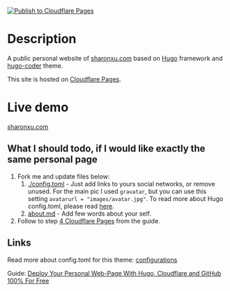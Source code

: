 [![Publish to Cloudflare Pages](https://github.com/sharonxu/sharonxu.com/actions/workflows/publish.yml/badge.svg)](https://github.com/sharonxu/sharonxu.com/actions/workflows/publish.yml)

# Description

A public personal website of [sharonxu.com](https://sharonxu.com) based on [Hugo](https://gohugo.io/) framework and [hugo-coder](https://github.com/luizdepra/hugo-coder) theme.

This site is hosted on [Cloudflare Pages](https://pages.cloudflare.com/).

# Live demo

[sharonxu.com](https://sharonxu.com/)

## What I should todo, if I would like exactly the same personal page 

1. Fork me and update files below:
    1. [./config.toml](config.toml) - Just add links to yours social networks, or remove unused. For the main pic I used `gravatar`, but you can use this setting `avatarurl = "images/avatar.jpg"`. To read more about Hugo config.toml, please read [here]().
    2. [about.md](content/about.md) - Add few words about your self.
2. Follow to step [4 Cloudflare Pages](https://hackernoon.com/deploy-your-personal-web-page-with-hugo-cloudflare-and-github-100percent-for-free) from the guide.

## Links

Read more about config.toml for this theme: [configurations](https://github.com/luizdepra/hugo-coder/blob/main/docs/configurations.md)

Guide: [Deploy Your Personal Web-Page With Hugo, Cloudflare and GitHub 100% For Free](https://hackernoon.com/deploy-your-personal-web-page-with-hugo-cloudflare-and-github-100percent-for-free)

